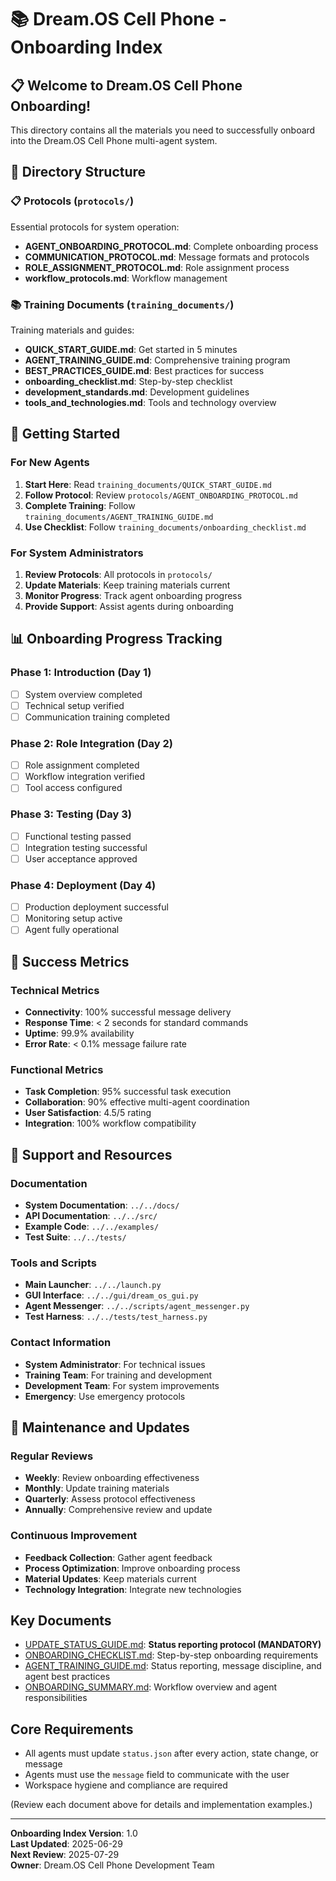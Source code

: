 # 📚 Dream.OS Cell Phone - Onboarding Index

## 📋 Welcome to Dream.OS Cell Phone Onboarding!

This directory contains all the materials you need to successfully onboard into the Dream.OS Cell Phone multi-agent system.

## 📁 Directory Structure

### 📋 Protocols (`protocols/`)
Essential protocols for system operation:
- **AGENT_ONBOARDING_PROTOCOL.md**: Complete onboarding process
- **COMMUNICATION_PROTOCOL.md**: Message formats and protocols
- **ROLE_ASSIGNMENT_PROTOCOL.md**: Role assignment process
- **workflow_protocols.md**: Workflow management

### 📚 Training Documents (`training_documents/`)
Training materials and guides:
- **QUICK_START_GUIDE.md**: Get started in 5 minutes
- **AGENT_TRAINING_GUIDE.md**: Comprehensive training program
- **BEST_PRACTICES_GUIDE.md**: Best practices for success
- **onboarding_checklist.md**: Step-by-step checklist
- **development_standards.md**: Development guidelines
- **tools_and_technologies.md**: Tools and technology overview

## 🚀 Getting Started

### For New Agents
1. **Start Here**: Read `training_documents/QUICK_START_GUIDE.md`
2. **Follow Protocol**: Review `protocols/AGENT_ONBOARDING_PROTOCOL.md`
3. **Complete Training**: Follow `training_documents/AGENT_TRAINING_GUIDE.md`
4. **Use Checklist**: Follow `training_documents/onboarding_checklist.md`

### For System Administrators
1. **Review Protocols**: All protocols in `protocols/`
2. **Update Materials**: Keep training materials current
3. **Monitor Progress**: Track agent onboarding progress
4. **Provide Support**: Assist agents during onboarding

## 📊 Onboarding Progress Tracking

### Phase 1: Introduction (Day 1)
- [ ] System overview completed
- [ ] Technical setup verified
- [ ] Communication training completed

### Phase 2: Role Integration (Day 2)
- [ ] Role assignment completed
- [ ] Workflow integration verified
- [ ] Tool access configured

### Phase 3: Testing (Day 3)
- [ ] Functional testing passed
- [ ] Integration testing successful
- [ ] User acceptance approved

### Phase 4: Deployment (Day 4)
- [ ] Production deployment successful
- [ ] Monitoring setup active
- [ ] Agent fully operational

## 🎯 Success Metrics

### Technical Metrics
- **Connectivity**: 100% successful message delivery
- **Response Time**: < 2 seconds for standard commands
- **Uptime**: 99.9% availability
- **Error Rate**: < 0.1% message failure rate

### Functional Metrics
- **Task Completion**: 95% successful task execution
- **Collaboration**: 90% effective multi-agent coordination
- **User Satisfaction**: 4.5/5 rating
- **Integration**: 100% workflow compatibility

## 🔧 Support and Resources

### Documentation
- **System Documentation**: `../../docs/`
- **API Documentation**: `../../src/`
- **Example Code**: `../../examples/`
- **Test Suite**: `../../tests/`

### Tools and Scripts
- **Main Launcher**: `../../launch.py`
- **GUI Interface**: `../../gui/dream_os_gui.py`
- **Agent Messenger**: `../../scripts/agent_messenger.py`
- **Test Harness**: `../../tests/test_harness.py`

### Contact Information
- **System Administrator**: For technical issues
- **Training Team**: For training and development
- **Development Team**: For system improvements
- **Emergency**: Use emergency protocols

## 🔄 Maintenance and Updates

### Regular Reviews
- **Weekly**: Review onboarding effectiveness
- **Monthly**: Update training materials
- **Quarterly**: Assess protocol effectiveness
- **Annually**: Comprehensive review and update

### Continuous Improvement
- **Feedback Collection**: Gather agent feedback
- **Process Optimization**: Improve onboarding process
- **Material Updates**: Keep materials current
- **Technology Integration**: Integrate new technologies

## Key Documents

- [UPDATE_STATUS_GUIDE.md](../UPDATE_STATUS_GUIDE.md): **Status reporting protocol (MANDATORY)**
- [ONBOARDING_CHECKLIST.md](../ONBOARDING_CHECKLIST.md): Step-by-step onboarding requirements
- [AGENT_TRAINING_GUIDE.md](../AGENT_TRAINING_GUIDE.md): Status reporting, message discipline, and agent best practices
- [ONBOARDING_SUMMARY.md](../ONBOARDING_SUMMARY.md): Workflow overview and agent responsibilities

## Core Requirements

- All agents must update `status.json` after every action, state change, or message
- Agents must use the `message` field to communicate with the user
- Workspace hygiene and compliance are required

(Review each document above for details and implementation examples.)

---

**Onboarding Index Version**: 1.0  
**Last Updated**: 2025-06-29  
**Next Review**: 2025-07-29  
**Owner**: Dream.OS Cell Phone Development Team
